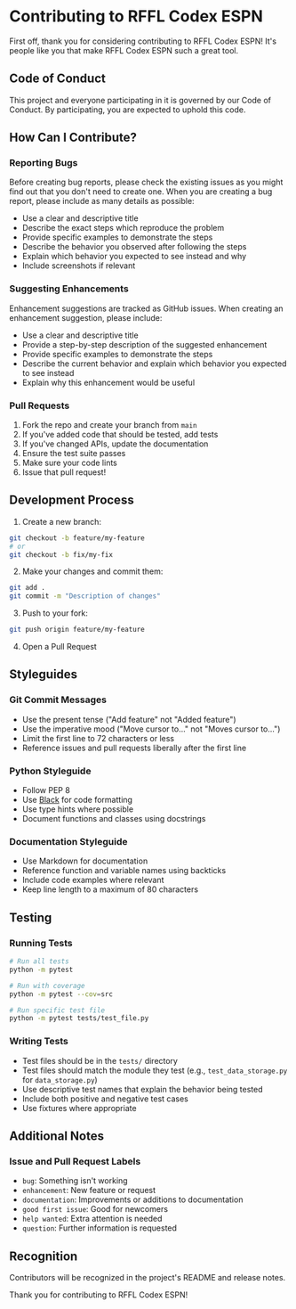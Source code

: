 # Contributing to RFFL Codex ESPN

First off, thank you for considering contributing to RFFL Codex ESPN! It's people like you that make RFFL Codex ESPN such a great tool.

## Code of Conduct

This project and everyone participating in it is governed by our Code of Conduct. By participating, you are expected to uphold this code.

## How Can I Contribute?

### Reporting Bugs

Before creating bug reports, please check the existing issues as you might find out that you don't need to create one. When you are creating a bug report, please include as many details as possible:

* Use a clear and descriptive title
* Describe the exact steps which reproduce the problem
* Provide specific examples to demonstrate the steps
* Describe the behavior you observed after following the steps
* Explain which behavior you expected to see instead and why
* Include screenshots if relevant

### Suggesting Enhancements

Enhancement suggestions are tracked as GitHub issues. When creating an enhancement suggestion, please include:

* Use a clear and descriptive title
* Provide a step-by-step description of the suggested enhancement
* Provide specific examples to demonstrate the steps
* Describe the current behavior and explain which behavior you expected to see instead
* Explain why this enhancement would be useful

### Pull Requests

1. Fork the repo and create your branch from `main`
2. If you've added code that should be tested, add tests
3. If you've changed APIs, update the documentation
4. Ensure the test suite passes
5. Make sure your code lints
6. Issue that pull request!

## Development Process

1. Create a new branch:
```bash
git checkout -b feature/my-feature
# or
git checkout -b fix/my-fix
```

2. Make your changes and commit them:
```bash
git add .
git commit -m "Description of changes"
```

3. Push to your fork:
```bash
git push origin feature/my-feature
```

4. Open a Pull Request

## Styleguides

### Git Commit Messages

* Use the present tense ("Add feature" not "Added feature")
* Use the imperative mood ("Move cursor to..." not "Moves cursor to...")
* Limit the first line to 72 characters or less
* Reference issues and pull requests liberally after the first line

### Python Styleguide

* Follow PEP 8
* Use [Black](https://github.com/psf/black) for code formatting
* Use type hints where possible
* Document functions and classes using docstrings

### Documentation Styleguide

* Use Markdown for documentation
* Reference function and variable names using backticks
* Include code examples where relevant
* Keep line length to a maximum of 80 characters

## Testing

### Running Tests

```bash
# Run all tests
python -m pytest

# Run with coverage
python -m pytest --cov=src

# Run specific test file
python -m pytest tests/test_file.py
```

### Writing Tests

* Test files should be in the `tests/` directory
* Test files should match the module they test (e.g., `test_data_storage.py` for `data_storage.py`)
* Use descriptive test names that explain the behavior being tested
* Include both positive and negative test cases
* Use fixtures where appropriate

## Additional Notes

### Issue and Pull Request Labels

* `bug`: Something isn't working
* `enhancement`: New feature or request
* `documentation`: Improvements or additions to documentation
* `good first issue`: Good for newcomers
* `help wanted`: Extra attention is needed
* `question`: Further information is requested

## Recognition

Contributors will be recognized in the project's README and release notes.

Thank you for contributing to RFFL Codex ESPN! 